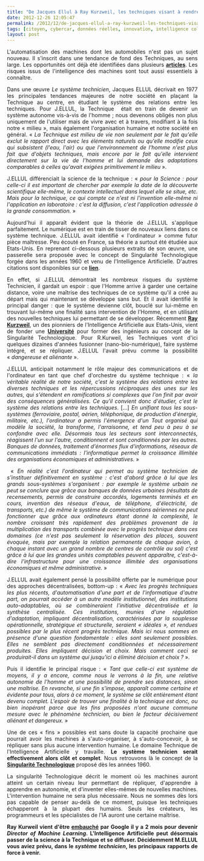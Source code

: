 ```yaml
---
title: "De Jacques Ellul à Ray Kurzweil, les techniques visant à rendre les machines autonomes vont se diffuser"
date: 2012-12-26 12:05:47
permalink: /2012/12/de-jacques-ellul-a-ray-kurzweil-les-techniques-visant-a-rendre-les-machines-autonomes-vont-se-diffus.html
tags: [citoyen, cybercar, données réelles, innovation, intelligence collective, internet, internet des objets, pensée complexe]
layout: post
---
```


<p style="text-align: justify">L'automatisation des machines dont les automobiles n'est pas un sujet nouveau. Il s'inscrit dans une tendance de fond des Techniques, au sens large. Les opportunités ont déjà été identifiées dans plusieurs <strong><a href="https://gabrielplassat.github.io/transportsdufutur/2012/09/la-google-car-va-rouler-en-californie-tout-va-plus-vite-que-prevu-le-point-de-basculement-se-rapproc.html" target="_blank">articles</a></strong>. Les risques issus de l'intelligence des machines sont tout aussi essentiels à connaître.</p> <p style="text-align: justify">Dans une œuvre <em>Le système technicien</em>, Jacques ELLUL décrivait en 1977 les principales tendances majeures de notre société en plaçant la Technique au centre, en étudiant le système des relations entre les techniques. Pour J.ELLUL, la Technique  était en train de devenir un système autonome vis-à-vis de l'homme ; nous devenons obligés non plus uniquement de l'utiliser mais de vivre avec et à travers, modifiant à la fois notre « milieu », mais également l'organisation humaine et notre société en général. « <em>La Technique est milieu de vie non seulement par le fait qu'elle exclut le rapport direct avec les éléments naturels ou qu'elle modifie ceux qui subsistent (l'eau, l'air) ou que l'environnement de l'homme n'est plus fait que d'objets techniques, mais encore par le fait qu'elle intervient directement sur la vie de l'homme et lui demande des adaptations comparables à celles qu'avait exigées primitivement le milieu</em> ».</p> <p style="text-align: justify">J.ELLUL différenciait la science de la technique : « <em>pour la Science : pour celle-ci il est important de chercher par exemple la date de la découverte scientifique elle-même, le contexte intellectuel dans lequel elle se situe, etc. Mais pour la technique, ce qui compte ce n'est ni l'invention elle-même ni l'application en laboratoire : c'est la diffusion, c'est l'application adressée à la grande consommation.</em> »</p> <p style="text-align: justify">Aujourd'hui il apparaît évident que la théorie de J.ELLUL s'applique parfaitement. Le numérique est en train de tisser de nouveaux liens dans ce système technique. J.ELLUL avait identifié « l'ordinateur » comme futur pièce maîtresse. Peu écouté en France, sa théorie a surtout été étudiée aux Etats-Unis. En reprenant ci-dessous plusieurs extraits de son œuvre, une passerelle sera proposée avec le concept de Singularité Technologique forgée dans les années 1960 et venu de l'Intelligence Artificielle. D'autres citations sont disponibles sur ce <a href="https://kindle.amazon.com/work/systeme-technicien-documents-edition-ebook/B0062EUOOK/B006ZBZQLQ"><strong>lien</strong></a>.</p> <p style="text-align: justify">En effet, si J.ELLUL démontrait les nombreux risques du système Technicien, il gardait un espoir : que l'Homme arrive à garder une certaine distance, voire une maîtrise des techniques de ce système qu'il a créé au départ mais qui maintenant se développe sans but. Et il avait identifié le principal danger : que le système devienne clôt, bouclé sur lui-même en trouvant lui-même une finalité sans intervention de l'Homme, et en utilisant des nouvelles techniques lui permettant de se développer. Récemment <a href="http://www.ted.com/speakers/ray_kurzweil.html"><strong>Ray Kurzweil</strong></a>, un des pionniers de l'Intelligence Artificielle aux Etats-Unis, vient de fonder une <a href="http://singularityu.org/about/overview/"><strong>Université</strong></a> pour former des ingénieurs au concept de la Singularité Technologique. Pour R.Kurweil, les Techniques vont d'ici quelques dizaines d'années fusionner (nano-bio-numérique), faire système intégré, et se répliquer. J.ELLUL l'avait prévu comme la possibilité « <em>dangereuse et aliénante</em> ». </p>  <!--more-->   <p style="text-align: justify">J.ELLUL anticipait notamment le rôle majeur des communications et de l'ordinateur en tant que chef d'orchestre du système technique : « <em>la véritable réalité de notre société, c'est le système des relations entre les diverses techniques et les répercussions réciproques des unes sur les autres, qui s'étendent en ramifications si complexes que l'on finit par avoir des conséquences généralisées. Ce qu'il convient donc d'étudier, c'est le système des relations entre les techniques</em>. […] <em>En unifiant tous les sous-systèmes (ferroviaire, postal, aérien, téléphonique, de production d'énergie, militaire, etc.), l'ordinateur a permis l'émergence d'un Tout organisé qui modèle la société, la transforme, l'arraisonne, et tend peu à peu à se confondre avec elle. Désormais tous les secteurs sont interconnectés, réagissent l'un sur l'autre, conditionnent et sont conditionnés par les autres. Banques de données, traitement d'énormes flux d'informations, réseaux de communications immédiats : l'informatique permet la croissance illimitée des organisations économiques et administratives.</em> »</p> <p style="text-align: justify"> « <em>En réalité c'est l'ordinateur qui permet au système technicien de s'instituer définitivement en système : c'est d'abord grâce à lui que les grands sous-systèmes s'organisent : par exemple le système urbain ne peut se conclure que grâce aux banques de données urbaines (résultats de recensements, permis de construire accordés, logements terminés et en cours, invention des réseaux d'eaux, de téléphone, d'électricité, de transports, etc.) de même le système de communications aériennes ne peut fonctionner que grâce aux ordinateurs étant donné la complexité, le nombre croissant très rapidement des problèmes provenant de la multiplication des transports combinée avec le progrès technique dans ces domaines (ce n'est pas seulement la réservation des places, souvent évoquée, mais par exemple la relation permanente de chaque avion, à chaque instant avec un grand nombre de centres de contrôle au sol) c'est grâce à lui que les grandes unités comptables peuvent apparaître, c'est-à-dire l'infrastructure pour une croissance illimitée des organisations économiques et même administrative.</em> »</p> <p style="text-align: justify">J.ELLUL avait également pensé la possibilité offerte par le numérique pour des approches décentralisées, bottom-up : « <em>Avec les progrès techniques les plus récents, d'automatisation d'une part et de l'informatique d'autre part, on pourrait accéder à un autre modèle institutionnel, des institutions auto-adaptables, où se combineraient l'initiative décentralisée et la synthèse centralisée. Ces institutions, munies d'une régulation d'adaptation, impliquant décentralisation, caractérisées par la souplesse opérationnelle, stratégique et structurelle, seraient « idéales », et rendues possibles par le plus récent progrès technique. Mais ici nous sommes en présence d'une question fondamentale : elles sont seulement possibles. Elles ne semblent pas directement conditionnées et nécessairement produites. Elles impliquent décision et choix. Mais comment ceci se produirait-il dans un système qui jusqu'ici a éliminé décision et choix ?</em> ».</p> <p style="text-align: justify">Puis il identifie le principal risque : « <em>Tant que celle-ci est système de moyens, il y a encore, comme nous le verrons à la fin, une relative autonomie de l'homme et une possibilité de prendre ses distances, sinon une maîtrise. En revanche, si une fin s'impose, apparaît comme certaine et évidente pour tous, alors à ce moment, le système se clôt entièrement étant devenu complet. L'espoir de trouver une finalité à la technique est donc, ou bien inopérant parce que les fins proposées n'ont aucune commune mesure avec le phénomène technicien, ou bien le facteur décisivement aliénant et dangereux.</em> »</p> <p style="text-align: justify">Une de ces « fins » possibles est sans doute la capacité prochaine que pourrait avoir les machines à s'auto-organiser, à s'auto-concevoir, à se répliquer sans plus aucune intervention humaine. Le domaine Technique de l'Intelligence Artificielle y travaille. <strong>Le système technicien serait effectivement alors clôt et complet</strong>. Nous retrouvons là le concept de la <a href="http://fr.wikipedia.org/wiki/Singularite_technologique"><strong>Singularité Technologique</strong></a> proposé dès les années 1960. </p> <p style="text-align: justify">La singularité Technologique décrit le moment où les machines auront atteint un certain niveau leur permettant de répliquer, d'apprendre à apprendre en autonomie, et d'inventer elles-mêmes de nouvelles machines. L'intervention humaine ne sera plus nécessaire. Nous ne sommes dès lors pas capable de penser au-delà de ce moment, puisque les techniques échapperont à la plupart des humains. Seuls les créateurs, les programmeurs et les spécialistes de l'IA auront une certaine maîtrise.</p> <p style="text-align: justify"><strong>Ray Kurweil vient d'être </strong><a href="http://techcrunch.com/2012/12/14/ray-kurzweil-joins-google-as-engineering-director-focusing-on-machine-learning-and-language-tech/"><strong>embauché</strong></a><strong> par Google il y a 2 mois pour devenir <em>Director of Machine Learning</em>. L'Intelligence Artificielle peut désormais passer de la science à la Technique et se diffuser. </strong><strong>Décidemment M.ELLUL vous aviez prévu, dans le <em>système technicien</em>, les principaux rapports de force à venir.</strong></p>
